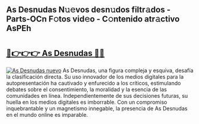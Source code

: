 ## As Desnudas N𝚞𝚎vos desn𝚞dos filtr𝚊dos - Parts-OCn F𝚘tos vid𝚎o - C𝚘ntenido atr𝚊ctivo AsPEh

# <h2><a href="http://mb1k4x.tromn.icu/?c=As+Desnudas">🔗👉👉👉 As Desnudas 🔗🔗</a></h2>

[![As Desnudas nuevo](https://i.imgur.com/pEAQMta.gif)](http://mb1k4x.tromn.icu/?c=As+Desnudas)
As Desnudas, una figura compleja y esquiva, desafía la clasificación directa. Su uso innovador de los medios digitales para la autopresentación ha cautivado y enfurecido a los críticos, estimulando debates sobre el consentimiento, la moralidad y la esencia de las comunidades en línea. Independientemente de sus decisiones futuras, su huella en los medios digitales es imborrable. Con un compromiso inquebrantable y un magnetismo innegable, la presencia de As Desnudas en el mundo online es imparable.
